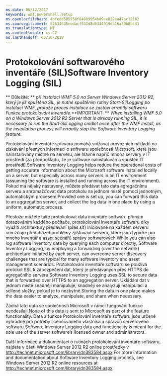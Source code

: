 ```yaml
---
ms.date: 06/12/2017
keywords: wmf,powershell,setup
ms.openlocfilehash: 4bfedd585958f84889954bd9ee022ea47ac191b2
ms.sourcegitcommit: 54534635eedacf531d8d6344019dc16a50b8b441
ms.translationtype: MT
ms.contentlocale: cs-CZ
ms.lasthandoff: 05/16/2018
---
```

# <a name="software-inventory-logging-sil"></a><span data-ttu-id="8afa4-102">Protokolování softwarového inventáře (SIL)</span><span class="sxs-lookup"><span data-stu-id="8afa4-102">Software Inventory Logging (SIL)</span></span>

<span data-ttu-id="8afa4-103">** Důležité: ** *při instalaci WMF 5.0 na Server Windows Server 2012 R2, který je již spuštěna SIL, je nutné spuštěním rutiny Start-SilLogging po instalaci WMF, protože proces instalace se zastaví errantly softwaru Funkce protokolování inventáře.*</span><span class="sxs-lookup"><span data-stu-id="8afa4-103">**IMPORTANT: ** *When installing WMF 5.0 on a Windows Server 2012 R2 Server that is already running SIL, it is necessary to run the Start-SilLogging cmdlet once after the WMF install, as the installation process will errantly stop the Software Inventory Logging feature.*</span></span>

<span data-ttu-id="8afa4-104">Protokolování inventáře softwaru pomáhá snižovat provozních nákladů na získávání přesných informací o softwaru společnosti Microsoft, které jsou nainstalovány místně na serveru, ale hlavně napříč mnoha servery v IT prostředí (za předpokladu, že je software nainstalován a spuštěn IT prostředí).</span><span class="sxs-lookup"><span data-stu-id="8afa4-104">Software Inventory Logging helps reduce the operational costs of getting accurate information about the Microsoft software installed locally on a server, but especially across many servers in an IT environment (assuming the software is installed and running across the IT environment).</span></span> <span data-ttu-id="8afa4-105">Pokud má nějaký nastavený, můžete předávat tato data agregačnímu serveru a shromažďovat data protokolu na jednom místě pomocí jednotným, automatickým procesem.</span><span class="sxs-lookup"><span data-stu-id="8afa4-105">Provided one is set up, you can forward this data to an aggregation server, and collect the log data in one place by using a uniform, automatic process.</span></span>

<span data-ttu-id="8afa4-106">Přestože můžete také protokolovat data inventáře softwaru přímým dotazováním každého počítače, protokolování inventáře softwaru díky využití architektury předávání (přes síť) iniciované na každém serveru umožňuje předcházet problémy zjišťování serveru, které jsou typické pro mnoho Inventář a asset scénářů správy softwarových.</span><span class="sxs-lookup"><span data-stu-id="8afa4-106">While you can also log software inventory data by querying each computer directly, Software Inventory Logging, by employing a forwarding (over the network) architecture initiated by each server, can overcome server discovery challenges that are typical for many software inventory and asset management scenarios.</span></span> <span data-ttu-id="8afa4-107">Protokolování inventáře softwaru se používá protokol SSL k zabezpečení dat, který je předávaných přes HTTPS do agregačního serveru.</span><span class="sxs-lookup"><span data-stu-id="8afa4-107">Software Inventory Logging uses SSL to secure data that is forwarded over HTTPS to an aggregation server.</span></span> <span data-ttu-id="8afa4-108">Ukládání dat v jednom místě snadněji manipuluje, snadněji se analyzují manipulaci a sdílené složky, pokud je to nezbytné.</span><span class="sxs-lookup"><span data-stu-id="8afa4-108">Storing the data in one place makes the data easier to analyze, manipulate, and share when necessary.</span></span>

<span data-ttu-id="8afa4-109">Žádná tato data se společnosti Microsoft v rámci fungování funkce neodesílají.</span><span class="sxs-lookup"><span data-stu-id="8afa4-109">None of this data is sent to Microsoft as part of the feature functionality.</span></span> <span data-ttu-id="8afa4-110">Data a funkce Protokolování inventáře softwaru jsou určené výhradně pro potřeby licencovaného vlastníka a správců serverového softwaru.</span><span class="sxs-lookup"><span data-stu-id="8afa4-110">Software Inventory Logging data and functionality is meant for the sole use of the server software’s licensed owner and administrators.</span></span>

<span data-ttu-id="8afa4-111">Další informace a dokumentaci o rutinách protokolování inventáře softwaru, najdete v části Windows Server 2012 R2 online prostředky v <http://technet.microsoft.com/library/dn383584.aspx>.</span><span class="sxs-lookup"><span data-stu-id="8afa4-111">For more information and documentation about Software Inventory Logging cmdlets, see Windows Server 2012 R2 online resources at <http://technet.microsoft.com/library/dn383584.aspx>.</span></span>
